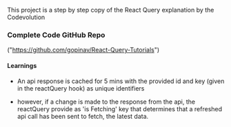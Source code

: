 This project is a step by step copy of the React Query explanation by the Codevolution

### Complete Code GitHub Repo

("https://github.com/gopinav/React-Query-Tutorials")

#### Learnings

-   An api response is cached for 5 mins with the provided id and key (given in the reactQuery hook) as unique identifiers

-   however, if a change is made to the response from the api, the reactQuery provide as 'is Fetching' key that determines that a refreshed api call has been sent to fetch, the latest data.
